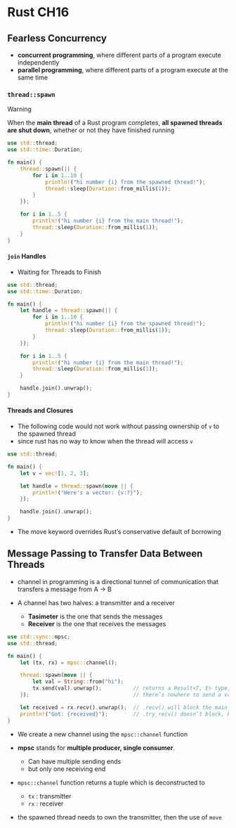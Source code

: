 # Rust CH16

## Fearless Concurrency

- **concurrent programming**, where different parts of a program execute independently
- **parallel programming**, where different parts of a program execute at the same time

### `thread::spawn`

> [!WARNING]
> When the **main thread** of a Rust program completes, **all spawned threads are shut down**, whether or not they have finished running

```rust
use std::thread;
use std::time::Duration;

fn main() {
    thread::spawn(|| {
        for i in 1..10 {
            println!("hi number {i} from the spawned thread!");
            thread::sleep(Duration::from_millis(1));
        }
    });

    for i in 1..5 {
        println!("hi number {i} from the main thread!");
        thread::sleep(Duration::from_millis(1));
    }
}
```

#### `join` Handles 

- Waiting for Threads to Finish

```rust
use std::thread;
use std::time::Duration;

fn main() {
    let handle = thread::spawn(|| {
        for i in 1..10 {
            println!("hi number {i} from the spawned thread!");
            thread::sleep(Duration::from_millis(1));
        }
    });

    for i in 1..5 {
        println!("hi number {i} from the main thread!");
        thread::sleep(Duration::from_millis(1));
    }

    handle.join().unwrap();
}
```

#### Threads and Closures

- The following code would not work without passing ownership of `v` to the spawned thread
- since rust has no way to know when the thread will access `v`

```rust
use std::thread;

fn main() {
    let v = vec![1, 2, 3];

    let handle = thread::spawn(move || {
        println!("Here's a vector: {v:?}");
    });

    handle.join().unwrap();
}
```

- The move keyword overrides Rust’s conservative default of borrowing

## Message Passing to Transfer Data Between Threads

- channel in programming is a directional tunnel of communication that transfers a message from A -> B

- A channel has two halves: a transmitter and a receiver
  - **Tasimeter** is the one that sends the messages
  - **Receiver** is the one that receives the messages

```rust
use std::sync::mpsc;
use std::thread;

fn main() {
    let (tx, rx) = mpsc::channel();

    thread::spawn(move || {
        let val = String::from("hi");
        tx.send(val).unwrap();          // returns a Result<T, E> type, so if the receiver has already been dropped and
    });                                 // there’s nowhere to send a value, the send operation will return an error.

    let received = rx.recv().unwrap();  // .recv() will block the main thread’s execution and wait until a value is sent down
    println!("Got: {received}");        // .try_recv() doesn’t block, but will instead return a Result<T, E> immediately
}
```

- We create a new channel using the `mpsc::channel` function
- **mpsc** stands for **multiple producer, single consumer**.
  - Can have multiple sending ends
  - but only one receiving end

- `mpsc::channel` function returns a tuple which is deconstructed to
  - `tx` : transmitter
  - `rx` : receiver

- the spawned thread needs to own the transmitter, then the use of `move`

